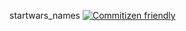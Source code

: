 startwars_names
[![Commitizen friendly](https://img.shields.io/badge/commitizen-friendly-brightgreen.svg)](http://commitizen.github.io/cz-cli/)
